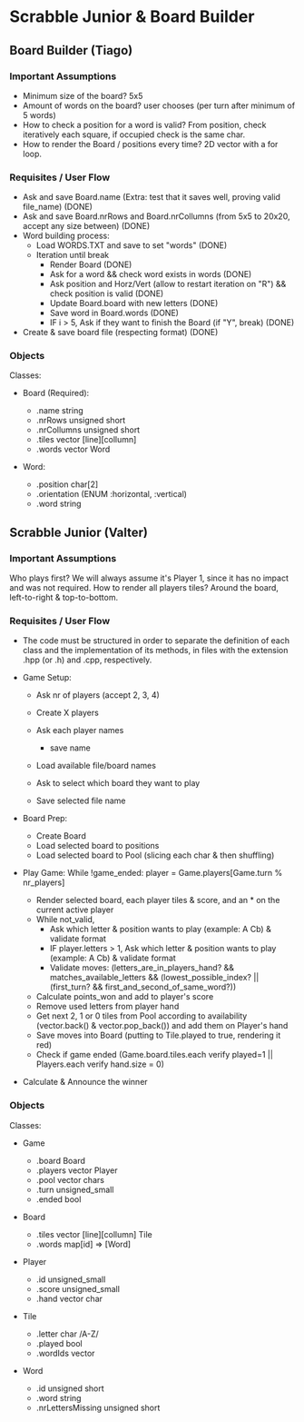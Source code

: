 # Scrabble Junior & Board Builder

## Board Builder (Tiago)

### Important Assumptions
- Minimum size of the board? 5x5
- Amount of words on the board? user chooses (per turn after minimum of 5 words)
- How to check a position for a word is valid? From position, check iteratively each square, if occupied check is the same char.
- How to render the Board / positions every time? 2D vector with a for loop.

### Requisites / User Flow
- Ask and save Board.name (Extra: test that it saves well, proving valid file_name) (DONE)
- Ask and save Board.nrRows and Board.nrCollumns (from 5x5 to 20x20, accept any size between) (DONE)
- Word building process:
  - Load WORDS.TXT and save to set "words" (DONE)
  - Iteration until break
    - Render Board (DONE)
    - Ask for a word && check word exists in words (DONE)
    - Ask position and Horz/Vert (allow to restart iteration on "R") && check position is valid (DONE)
    - Update Board.board with new letters (DONE)
    - Save word in Board.words (DONE)
    - IF i > 5, Ask if they want to finish the Board (if "Y", break) (DONE)
- Create & save board file (respecting format) (DONE)

### Objects

Classes:
  - Board (Required):
    - .name string
    - .nrRows unsigned short
    - .nrCollumns unsigned short
    - .tiles vector [line][collumn]
    - .words vector Word
    
  - Word:
    - .position char[2]
    - .orientation (ENUM :horizontal, :vertical)
    - .word string

## Scrabble Junior (Valter)

### Important Assumptions
Who plays first? We will always assume it's Player 1, since it has no impact and was not required.
How to render all players tiles? Around the board, left-to-right & top-to-bottom.

### Requisites / User Flow
- The code must be structured in order to separate the definition of each class and the implementation of its methods, in files with the extension .hpp (or .h) and .cpp, respectively.

- Game Setup:
  - Ask nr of players (accept 2, 3, 4)
  - Create X players  
  - Ask each player names
    - save name
  
  - Load available file/board names
  - Ask to select which board they want to play
  - Save selected file name

- Board Prep:
  - Create Board
  - Load selected board to positions  
  - Load selected board to Pool (slicing each char & then shuffling)

- Play Game:
  While !game_ended:
    player = Game.players[Game.turn % nr_players]
    - Render selected board, each player tiles & score, and an * on the current active player
    - While not_valid, 
      - Ask which letter & position wants to play (example: A Cb) & validate format
      - IF player.letters > 1, Ask which letter & position wants to play (example: A Cb) & validate format
      - Validate moves: (letters_are_in_players_hand? && matches_available_letters && (lowest_possible_index? || (first_turn? && first_and_second_of_same_word?))
    - Calculate points_won and add to player's score
    - Remove used letters from player hand
    - Get next 2, 1 or 0 tiles from Pool according to availability (vector.back() & vector.pop_back()) and add them on Player's hand
    - Save moves into Board (putting to Tile.played to true, rendering it red) 
    - Check if game ended (Game.board.tiles.each verify played=1 || Players.each verify hand.size = 0)

- Calculate & Announce the winner

### Objects

Classes:
- Game
  - .board Board
  - .players vector Player
  - .pool vector chars
  - .turn unsigned_small
  - .ended bool

- Board
  - .tiles vector [line][collumn] Tile
  - .words map[id] => [Word] 

- Player
  - .id unsigned_small
  - .score unsigned_small
  - .hand vector char

- Tile
  - .letter char /A-Z/
  - .played bool
  - .wordIds vector<unsigned short>

- Word
  - .id unsigned short
  - .word string
  - .nrLettersMissing unsigned short